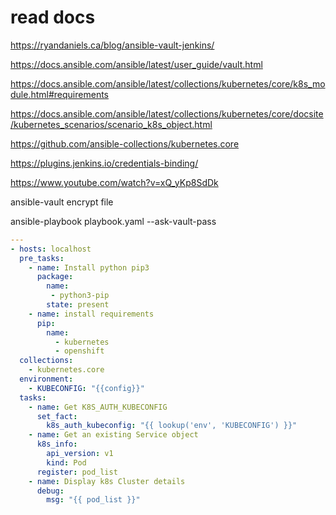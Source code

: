 # read docs

https://ryandaniels.ca/blog/ansible-vault-jenkins/

https://docs.ansible.com/ansible/latest/user_guide/vault.html

https://docs.ansible.com/ansible/latest/collections/kubernetes/core/k8s_module.html#requirements

https://docs.ansible.com/ansible/latest/collections/kubernetes/core/docsite/kubernetes_scenarios/scenario_k8s_object.html

https://github.com/ansible-collections/kubernetes.core

https://plugins.jenkins.io/credentials-binding/

https://www.youtube.com/watch?v=xQ_yKp8SdDk

ansible-vault encrypt file 

ansible-playbook playbook.yaml --ask-vault-pass

```yaml
---
- hosts: localhost
  pre_tasks:
    - name: Install python pip3
      package:
        name:
         - python3-pip
        state: present
    - name: install requirements
      pip:
        name:
          - kubernetes
          - openshift
  collections:
    - kubernetes.core
  environment:
    - KUBECONFIG: "{{config}}"
  tasks:
    - name: Get K8S_AUTH_KUBECONFIG
      set_fact:
        k8s_auth_kubeconfig: "{{ lookup('env', 'KUBECONFIG') }}"
    - name: Get an existing Service object
      k8s_info:
        api_version: v1
        kind: Pod
      register: pod_list
    - name: Display k8s Cluster details
      debug:
        msg: "{{ pod_list }}"

```
